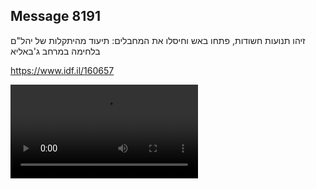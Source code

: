 ## Message 8191

זיהו תנועות חשודות, פתחו באש וחיסלו את המחבלים: 
תיעוד מהיתקלות של יהל"ם בלחימה במרחב ג'באליא

https://www.idf.il/160657

![Video](./8191/8191_media.mp4)
